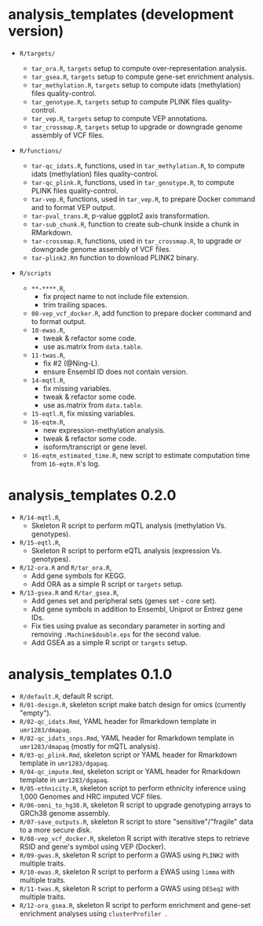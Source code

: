 # analysis_templates (development version)

+ `R/targets/`
    + `tar_ora.R`, `targets` setup to compute over-representation analysis.
    + `tar_gsea.R`, `targets` setup to compute gene-set enrichment analysis.
    + `tar_methylation.R`, `targets` setup to compute idats (methylation) files quality-control.
    + `tar_genotype.R`, `targets` setup to compute PLINK files quality-control.
    + `tar_vep.R`, `targets` setup to compute VEP annotations.
    + `tar_crossmap.R`, `targets` setup to upgrade or downgrade genome assembly of VCF files.

+ `R/functions/`
    + `tar-qc_idats.R`, functions, used in `tar_methylation.R`, to compute idats (methylation) files quality-control.
    + `tar-qc_plink.R`, functions, used in `tar_genotype.R`, to compute PLINK files quality-control.
    + `tar-vep.R`, functions, used in `tar_vep.R`, to prepare Docker command and to format VEP output.
    + `tar-pval_trans.R`, p-value ggplot2 axis transformation.
    + `tar-sub_chunk.R`, function to create sub-chunk inside a chunk in RMarkdown.
    + `tar-crossmap.R`, functions, used in `tar_crossmap.R`, to upgrade or downgrade genome assembly of VCF files.
    + `tar-plink2.R`n function to download PLINK2 binary.

+ `R/scripts`
    + `**-****.R`,
        - fix project name to not include file extension.
        - trim trailing spaces.
    + `08-vep_vcf_docker.R`, add function to prepare docker command and to format output.
    + `10-ewas.R`,
        - tweak & refactor some code.
        - use as.matrix from `data.table`.
    + `11-twas.R`,
        - fix #2 (@Ning-L).
        - ensure Ensembl ID does not contain version.
    + `14-mqtl.R`,
        - fix missing variables.
        - tweak & refactor some code.
        - use as.matrix from `data.table`.
    + `15-eqtl.R`, fix missing variables.
    + `16-eqtm.R`,
        - new expression-methylation analysis.
        - tweak & refactor some code.
        - isoform/transcript or gene level.
    + `16-eqtm_estimated_time.R`, new script to estimate computation time from `16-eqtm.R`'s log.

# analysis_templates 0.2.0

+ `R/14-mqtl.R`,
    + Skeleton R script to perform mQTL analysis (methylation Vs. genotypes).
+ `R/15-eqtl.R`,
    + Skeleton R script to perform eQTL analysis (expression Vs. genotypes).
+ `R/12-ora.R` and `R/tar_ora.R`,
    + Add gene symbols for KEGG.
    + Add ORA as a simple R script or `targets` setup.
+ `R/13-gsea.R` and `R/tar_gsea.R`,
    + Add genes set and peripheral sets (genes set - core set).
    + Add gene symbols in addition to Ensembl, Uniprot or Entrez gene IDs.
    + Fix ties using pvalue as secondary parameter in sorting and removing `.Machine$double.eps` for the second value.
    + Add GSEA as a simple R script or `targets` setup.

# analysis_templates 0.1.0

+ `R/default.R`, default R script.
+ `R/01-design.R`, skeleton script make batch design for omics (currently "empty").
+ `R/02-qc_idats.Rmd`, YAML header for Rmarkdown template in `umr1283/dmapaq`.
+ `R/02-qc_idats_snps.Rmd`, YAML header for Rmarkdown template in `umr1283/dmapaq` (mostly for mQTL analysis).
+ `R/03-qc_plink.Rmd`, skeleton script or YAML header for Rmarkdown template in `umr1283/dgapaq`.
+ `R/04-qc_impute.Rmd`, skeleton script or YAML header for Rmarkdown template in `umr1283/dgapaq`.
+ `R/05-ethnicity.R`, skeleton script to perform ethnicity inference using 1,000 Genomes and HRC imputed VCF files.
+ `R/06-omni_to_hg38.R`, skeleton R script to upgrade genotyping arrays to GRCh38 genome assembly.
+ `R/07-save_outputs.R`, skeleton R script to store "sensitive"/"fragile" data to a more secure disk.
+ `R/08-vep_vcf_docker.R`, skeleton R script with iterative steps to retrieve RSID and gene's symbol using VEP (Docker).
+ `R/09-gwas.R`, skeleton R script to perform a GWAS using `PLINK2`  with multiple traits.
+ `R/10-ewas.R`, skeleton R script to perform a EWAS using `limma` with multiple traits.
+ `R/11-twas.R`, skeleton R script to perform a GWAS using `DESeq2` with multiple traits.
+ `R/12-ora_gsea.R`, skeleton R script to perform enrichment and gene-set enrichment analyses using `clusterProfiler `.

